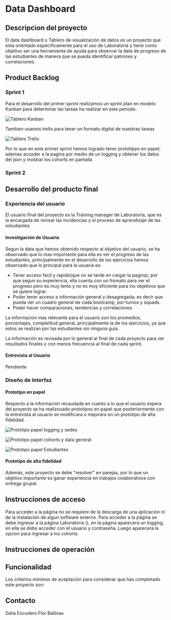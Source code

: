# Data Dashboard

## Descripcion del proyecto

El data dashboard o Tablero de visualización de datos es un proyecto que esta orientado 
especificamente para el uso de Laboratoria y tiene como objetivo ser una herramienta de 
ayuda para observar la data de progreso de las estudiantes de manera que se pueda 
identificar patrones y correlaciones.

## Product Backlog

### Sprint 1

Para el desarrollo del primer sprint realizamos un sprint plan en modelo Kanban para determinar las tareas 
ha realizar en este periodo.

![Tablero Kanban](http://subefotos.com/ver/?0239f4f57a7dd25c76647a9aae98aa2eo.jpg)

Tambien usamos trello para tener un formato digital de nuestras tareas

![Tablero Trello](Pictures/trello.png)

Por lo que en este primer sprint hemos logrado tener prototippo en papel, ademas acceder a la pagina por medio de un logging y obtener los datos del json y mostrar los cohorts en pantalla

### Sprint 2

## Desarrollo del producto final

### Experiencia del usuario

El usuario final del proyecto es la Training manager de Laboratoria, que es la encargada 
de revisar las incidencias y el proceso de aprendizaje de las estudiantes

#### Investigación de Usuario

Segun la data que hemos obtenido respecto al objetivo del usuario, se ha observado que lo 
mas importante para ella es ver el progreso de las estudiantes, principalmente en el 
desarrollo de los ejercicios hemos observado que lo principal para la usuaria es:

- Tener acceso facil y rapido(que no se tarde en cargar la pagina); por que segun su 
experiencia, ella cuenta con un fromato para ver el progreso pero es muy lento y no es muy 
eficiente para los objetivos que se quiere lograr.
- Poder tener acceso a información general y desagregada; es decir que pueda ver un cuadro 
general de cada bootcamp, por turnos y squads.
- Poder hacer comparaciones, tendencias y correlaciones.

La informacion mas relevante para el usuario son los promedios, porcentajes, completitud 
general, principalmente la de los ejercicios, ya que estos se realizan por las estudiantes 
sin ninguna guia.

La información es revisada por lo general al final de cada proyecto para ver resultados 
finales y con menos frecuencia al final de cada sprint.

#### Entrevista al Usuario
Pendiente

### Diseño de Interfaz

#### Prototipo en papel

Respecto a la información recaudada en cuanto a lo que el usuario espera del proyecto se 
ha realizouado prototipos en papel que posteriormente con la entrevista al usuario se 
modificara o mejorara en un prototipo de alta fidelidad.

![Prototipo papel logging y sedes](Pictures/maq1.jpg)

![Prototipo papel cohorts y data general](Pictures/maq2.jpg)

![Prototipo papel Estudiantes](Pictures/maq3.jpg)

#### Prototipo de alta fidelidad

Además, este proyecto se debe "resolver" en parejas, por lo que un objetivo
importante es ganar experiencia en trabajos colaborativos con entrega grupal.

## Instrucciones de acceso

Para acceder a la página no se requiere de la descarga de una aplicación ni de la instalación 
de algun software externo.
Para acceder a la página se debe ingresar a la página Laboratoria (), en la página aparecerá 
un logging, en ella se debe acceder con el usuario y contraseña.
Luego aparecera la opcion para ingresar a los cohorts.

## Instrucciones de operación


## Funcionalidad

Los criterios mínimos de aceptación para considerar que has completado este
proyecto son:

## Contacto

Dalia Escudero
Flor Ballinas
